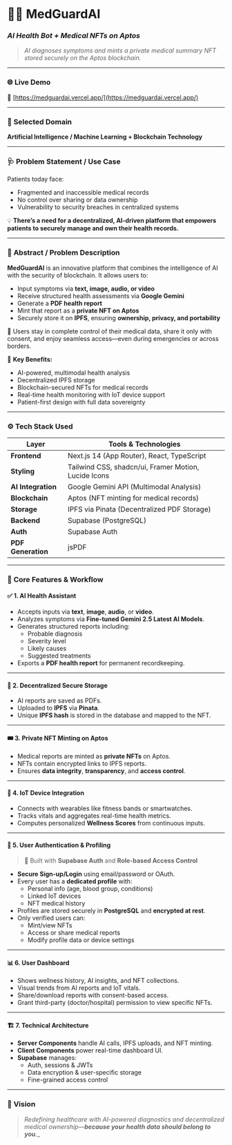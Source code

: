 # 🧠💊 **MedGuardAI**  
### *AI Health Bot + Medical NFTs on Aptos*  
> *AI diagnoses symptoms and mints a private medical summary NFT stored securely on the Aptos blockchain.*

---

### 🌐 **Live Demo**  
🔗 [https://medguardai.vercel.app/](https://medguardai.vercel.app/)

---

### 🧩 **Selected Domain**  
**Artificial Intelligence / Machine Learning + Blockchain Technology**

---

### 🩺 **Problem Statement / Use Case**  
Patients today face:
- Fragmented and inaccessible medical records  
- No control over sharing or data ownership  
- Vulnerability to security breaches in centralized systems  

💡 **There’s a need for a decentralized, AI-driven platform that empowers patients to securely manage and own their health records.**

---

### 📄 **Abstract / Problem Description**  
**MedGuardAI** is an innovative platform that combines the intelligence of AI with the security of blockchain. It allows users to:
- Input symptoms via **text, image, audio, or video**
- Receive structured health assessments via **Google Gemini**
- Generate a **PDF health report**
- Mint that report as a **private NFT on Aptos**
- Securely store it on **IPFS**, ensuring **ownership, privacy, and portability**

🔐 Users stay in complete control of their medical data, share it only with consent, and enjoy seamless access—even during emergencies or across borders.

🎯 **Key Benefits:**
- AI-powered, multimodal health analysis
- Decentralized IPFS storage
- Blockchain-secured NFTs for medical records
- Real-time health monitoring with IoT device support
- Patient-first design with full data sovereignty

---

### ⚙️ **Tech Stack Used**  
| Layer | Tools & Technologies |
|-------|----------------------|
| **Frontend** | Next.js 14 (App Router), React, TypeScript |
| **Styling** | Tailwind CSS, shadcn/ui, Framer Motion, Lucide Icons |
| **AI Integration** | Google Gemini API (Multimodal Analysis) |
| **Blockchain** | Aptos (NFT minting for medical records) |
| **Storage** | IPFS via Pinata (Decentralized PDF Storage) |
| **Backend** | Supabase (PostgreSQL) |
| **Auth** | Supabase Auth |
| **PDF Generation** | jsPDF |

---

### 🚀 **Core Features & Workflow**

#### ✅ 1. **AI Health Assistant**
- Accepts inputs via **text**, **image**, **audio**, or **video**.
- Analyzes symptoms via **Fine-tuned Gemini 2.5 Latest AI Models**.
- Generates structured reports including:
  - Probable diagnosis
  - Severity level
  - Likely causes
  - Suggested treatments
- Exports a **PDF health report** for permanent recordkeeping.

---

#### 🔐 2. **Decentralized Secure Storage**
- AI reports are saved as PDFs.
- Uploaded to **IPFS** via **Pinata**.
- Unique **IPFS hash** is stored in the database and mapped to the NFT.

---

#### 🎟️ 3. **Private NFT Minting on Aptos**
- Medical reports are minted as **private NFTs** on Aptos.
- NFTs contain encrypted links to IPFS reports.
- Ensures **data integrity**, **transparency**, and **access control**.

---

#### 📲 4. **IoT Device Integration**
- Connects with wearables like fitness bands or smartwatches.
- Tracks vitals and aggregates real-time health metrics.
- Computes personalized **Wellness Scores** from continuous inputs.

---

#### 👤 5. **User Authentication & Profiling**  
> 🔐 Built with **Supabase Auth** and **Role-based Access Control**

- **Secure Sign-up/Login** using email/password or OAuth.
- Every user has a **dedicated profile** with:
  - Personal info (age, blood group, conditions)
  - Linked IoT devices
  - NFT medical history
- Profiles are stored securely in **PostgreSQL** and **encrypted at rest**.
- Only verified users can:
  - Mint/view NFTs
  - Access or share medical reports
  - Modify profile data or device settings

---

#### 📊 6. **User Dashboard**
- Shows wellness history, AI insights, and NFT collections.
- Visual trends from AI reports and IoT vitals.
- Share/download reports with consent-based access.
- Grant third-party (doctor/hospital) permission to view specific NFTs.

---

#### 🏗️ 7. **Technical Architecture**
- **Server Components** handle AI calls, IPFS uploads, and NFT minting.
- **Client Components** power real-time dashboard UI.
- **Supabase** manages:
  - Auth, sessions & JWTs
  - Data encryption & user-specific storage
  - Fine-grained access control

---

### 🌟 **Vision**
> *Redefining healthcare with AI-powered diagnostics and decentralized medical ownership—**because your health data should belong to you**.*_
